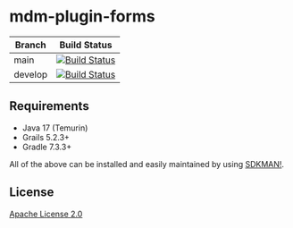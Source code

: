 # mdm-plugin-forms

| Branch | Build Status                                                                                                                                                                                                                                   |
| ------ |------------------------------------------------------------------------------------------------------------------------------------------------------------------------------------------------------------------------------------------------|
| main | [![Build Status](https://jenkins.cs.ox.ac.uk/buildStatus/icon?job=Mauro+Data+Mapper+Plugins%2Fmdm-plugin-forms%2Fmain)](https://jenkins.cs.ox.ac.uk/blue/organizations/jenkins/Mauro%20Data%20Mapper%20Plugins%2Fmdm-plugin-forms/branches)    |
| develop | [![Build Status](https://jenkins.cs.ox.ac.uk/buildStatus/icon?job=Mauro+Data+Mapper+Plugins%2Fmdm-plugin-forms%2Fdevelop)](https://jenkins.cs.ox.ac.uk/blue/organizations/jenkins/Mauro%20Data%20Mapper%20Plugins%2Fmdm-plugin-forms/branches) |

## Requirements

* Java 17 (Temurin)
* Grails 5.2.3+
* Gradle 7.3.3+

All of the above can be installed and easily maintained by using [SDKMAN!](https://sdkman.io/install).

## License

[Apache License 2.0](LICENSE)
